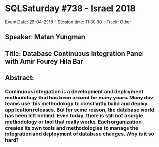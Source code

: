 # SQLSaturday #738 - Israel 2018
Event Date: 26-04-2018 - Session time: 11:30:00 - Track: Other
## Speaker: Matan Yungman
## Title: Database Continuous Integration Panel with Amir Fourey  Hila Bar
## Abstract:
### Continuous integration is a development and deployment methodology that has been around for many years. Many dev teams use this methodology to constantly build and deploy application releases. But for some reason, the database world has been left behind. Even today, there is still not a single methodology or tool that really works. Each organization creates its own tools and methodologies to manage the integration and deployment of database changes. Why is it so hard?
